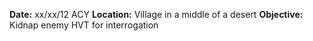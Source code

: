**Date:** xx/xx/12 ACY
**Location:** Village in a middle of a desert 
**Objective:** Kidnap enemy HVT for interrogation